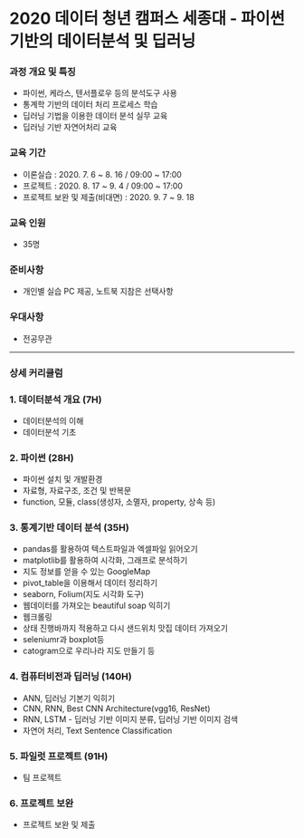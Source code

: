 # 2020 데이터 청년 캠퍼스 세종대 - 파이썬 기반의 데이터분석 및 딥러닝

### 과정 개요 및 특징
- 파이썬, 케라스, 텐서플로우 등의 분석도구 사용   
- 통계학 기반의 데이터 처리 프로세스 학습   
- 딥러닝 기법을 이용한 데이터 분석 실무 교육   
- 딥러닝 기반 자연어처리 교육   

### 교육 기간
- 이론실습 : 2020. 7. 6 ~ 8. 16 / 09:00 ~ 17:00   
- 프로젝트 : 2020. 8. 17 ~ 9. 4 / 09:00 ~ 17:00   
- 프로젝트 보완 및 제출(비대면) : 2020. 9. 7 ~ 9. 18   

### 교육 인원
 - 35명

### 준비사항
 - 개인별 실습 PC 제공, 노트북 지참은 선택사항

### 우대사항
 - 전공무관

-----------------------------------------------
### 상세 커리큘럼
### 1. 데이터분석 개요 (7H)
 - 데이터분석의 이해
 - 데이터분석 기초

### 2. 파이썬 (28H)
 - 파이썬 설치 및 개발환경
 - 자료형, 자료구조, 조건 및 반복문
 - function, 모듈, class(생성자, 소멸자, property, 상속 등)

### 3. 통계기반 데이터 분석 (35H)
 - pandas를 활용하여 텍스트파일과 엑셀파일 읽어오기 
 - matplotlib를 활용하여 시각화, 그래프로 분석하기
 - 지도 정보를 얻을 수 있는 GoogleMap 
 - pivot_table을 이용해서 데이터 정리하기 
 - seaborn, Folium(지도 시각화 도구) 
  - 웹데이터를 가져오는 beautiful soap 익히기 
 - 웹크롤링 
 - 상태 진행바까지 적용하고 다시 샌드위치 맛집 데이터 가져오기 
 - seleniumr과 boxplot등 
 - catogram으로 우리나라 지도 만들기 등

### 4. 컴퓨터비전과 딥러닝 (140H)
 - ANN, 딥러닝 기본기 익히기 
 - CNN, RNN, Best CNN Architecture(vgg16, ResNet) 
 - RNN, LSTM - 딥러닝 기반 이미지 분류, 딥러닝 기반 이미지 검색 
 - 자연어 처리, Text Sentence Classification

### 5. 파일럿 프로젝트 (91H)
 - 팀 프로젝트

### 6. 프로젝트 보완
 - 프로젝트 보완 및 제출
